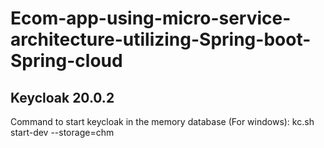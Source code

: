 # Ecom-app-using-micro-service-architecture-utilizing-Spring-boot-Spring-cloud

## Keycloak 20.0.2
Command to start keycloak in the memory database (For windows): kc.sh start-dev --storage=chm
